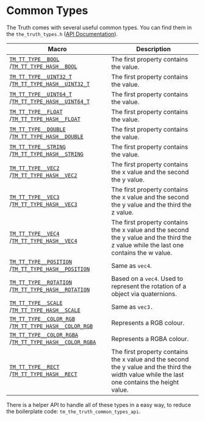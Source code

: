 # Common Types

The Truth comes with several useful common types. You can find them in the `the_truth_types.h` ([API Documentation](https://ourmachinery.com//apidoc/foundation/the_truth_types.h.html#structtm_the_truth_common_types_api)).



| Macro                                                        | Description                                                  |
| ------------------------------------------------------------ | ------------------------------------------------------------ |
| [`TM_TT_TYPE__BOOL`](https://ourmachinery.com//apidoc/foundation/the_truth_types.h.html#tm_tt_type__bool) /[`TM_TT_TYPE_HASH__BOOL`](https://ourmachinery.com//apidoc/foundation/the_truth_types.h.html#tm_tt_type__bool) | The first property contains the value.                       |
| [`TM_TT_TYPE__UINT32_T`](https://ourmachinery.com//apidoc/foundation/the_truth_types.h.html#tm_tt_type__uint32_t) /[`TM_TT_TYPE_HASH__UINT32_T`](https://ourmachinery.com//apidoc/foundation/the_truth_types.h.html#tm_tt_type__uint32_t) | The first property contains the value.                       |
| [`TM_TT_TYPE__UINT64_T`](https://ourmachinery.com//apidoc/foundation/the_truth_types.h.html#tm_tt_type__uint64_t) /[`TM_TT_TYPE_HASH__UINT64_T`](https://ourmachinery.com//apidoc/foundation/the_truth_types.h.html#tm_tt_type__uint64_t) | The first property contains the value.                       |
| [`TM_TT_TYPE__FLOAT`](https://ourmachinery.com//apidoc/foundation/the_truth_types.h.html#tm_tt_type__float) /[`TM_TT_TYPE_HASH__FLOAT`](https://ourmachinery.com//apidoc/foundation/the_truth_types.h.html#tm_tt_type__float) | The first property contains the value.                       |
| [`TM_TT_TYPE__DOUBLE`](https://ourmachinery.com//apidoc/foundation/the_truth_types.h.html#tm_tt_type__double) /[`TM_TT_TYPE_HASH__DOUBLE`](https://ourmachinery.com//apidoc/foundation/the_truth_types.h.html#tm_tt_type__double) | The first property contains the value.                       |
| [`TM_TT_TYPE__STRING`](https://ourmachinery.com//apidoc/foundation/the_truth_types.h.html#tm_tt_type__string) /[`TM_TT_TYPE_HASH__STRING`](https://ourmachinery.com//apidoc/foundation/the_truth_types.h.html#tm_tt_type__string) | The first property contains the value.                       |
| [`TM_TT_TYPE__VEC2`](https://ourmachinery.com//apidoc/foundation/the_truth_types.h.html#tm_tt_type__vec2) /[`TM_TT_TYPE_HASH__VEC2`](https://ourmachinery.com//apidoc/foundation/the_truth_types.h.html#tm_tt_type__vec2) | The first property contains the x value and the second the y value. |
| [`TM_TT_TYPE__VEC3`](https://ourmachinery.com//apidoc/foundation/the_truth_types.h.html#tm_tt_type__vec3) /[`TM_TT_TYPE_HASH__VEC3`](https://ourmachinery.com//apidoc/foundation/the_truth_types.h.html#tm_tt_type__vec3) | The first property contains the x value and the second the y value and the third the z value. |
| [`TM_TT_TYPE__VEC4`](https://ourmachinery.com//apidoc/foundation/the_truth_types.h.html#tm_tt_type__vec4) /[`TM_TT_TYPE_HASH__VEC4`](https://ourmachinery.com//apidoc/foundation/the_truth_types.h.html#tm_tt_type__vec4) | The first property contains the x value and the second the y value and the third the z value while the last one contains the w value. |
| [`TM_TT_TYPE__POSITION`](https://ourmachinery.com//apidoc/foundation/the_truth_types.h.html#tm_tt_type__position) /[`TM_TT_TYPE_HASH__POSITION`](https://ourmachinery.com//apidoc/foundation/the_truth_types.h.html#tm_tt_type__position) | Same as `vec4`.                                              |
| [`TM_TT_TYPE__ROTATION`](https://ourmachinery.com//apidoc/foundation/the_truth_types.h.html#tm_tt_type__rotation) /[`TM_TT_TYPE_HASH__ROTATION`](https://ourmachinery.com//apidoc/foundation/the_truth_types.h.html#tm_tt_type__rotation) | Based on a `vec4`. Used to represent the rotation of a object via quaternions. |
| [`TM_TT_TYPE__SCALE`](https://ourmachinery.com//apidoc/foundation/the_truth_types.h.html#tm_tt_type__scale) /[`TM_TT_TYPE_HASH__SCALE`](https://ourmachinery.com//apidoc/foundation/the_truth_types.h.html#tm_tt_type__scale) | Same as `vec3.`                                              |
| [`TM_TT_TYPE__COLOR_RGB`](https://ourmachinery.com//apidoc/foundation/the_truth_types.h.html#tm_tt_type__color_rgb) /[`TM_TT_TYPE_HASH__COLOR_RGB`](https://ourmachinery.com//apidoc/foundation/the_truth_types.h.html#tm_tt_type__color_rgb) | Represents a RGB colour.                                     |
| [`TM_TT_TYPE__COLOR_RGBA`](https://ourmachinery.com//apidoc/foundation/the_truth_types.h.html#tm_tt_type__color_rgba) /[`TM_TT_TYPE_HASH__COLOR_RGBA`](https://ourmachinery.com//apidoc/foundation/the_truth_types.h.html#tm_tt_type__color_rgba) | Represents a RGBA colour.                                    |
| [`TM_TT_TYPE__RECT`](https://ourmachinery.com//apidoc/foundation/the_truth_types.h.html#tm_tt_type__rect) /[`TM_TT_TYPE_HASH__RECT`](https://ourmachinery.com//apidoc/foundation/the_truth_types.h.html#tm_tt_type__rect) | The first property contains the x value and the second the y value and the third the width value while the last one contains the height value. |

There is a helper API to handle all of these types in a easy way, to reduce the boilerplate code: `tm_the_truth_common_types_api`.
